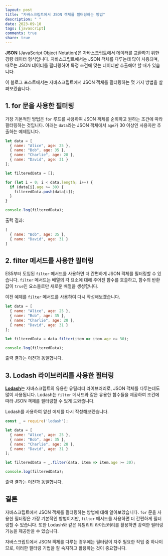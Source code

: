 ```yaml
---
layout: post
title: "자바스크립트에서 JSON 객체를 필터링하는 방법"
description: " "
date: 2023-09-10
tags: [javascript]
comments: true
share: true
---
```


**JSON** (JavaScript Object Notation)은 자바스크립트에서 데이터를 교환하기 위한 경량 데이터 형식입니다. 자바스크립트에서는 JSON 객체를 다루는데 많이 사용되며, 때로는 JSON 데이터를 필터링하여 특정 조건에 맞는 데이터만 추출해야 할 때가 있습니다.

이 블로그 포스트에서는 자바스크립트에서 JSON 객체를 필터링하는 몇 가지 방법을 살펴보겠습니다.

## 1. for 문을 사용한 필터링

가장 기본적인 방법은 `for` 루프를 사용하여 JSON 객체를 순회하고 원하는 조건에 따라 필터링하는 것입니다. 아래는 `data`라는 JSON 객체에서 `age`가 30 이상인 사용자만 추출하는 예제입니다.

```javascript
let data = [
  { name: "Alice", age: 25 },
  { name: "Bob", age: 35 },
  { name: "Charlie", age: 28 },
  { name: "David", age: 31 }
];

let filteredData = [];

for (let i = 0; i < data.length; i++) {
  if (data[i].age >= 30) {
    filteredData.push(data[i]);
  }
}

console.log(filteredData);
```

출력 결과:
```javascript
[
  { name: "Bob", age: 35 },
  { name: "David", age: 31 }
]
```

## 2. filter 메서드를 사용한 필터링

ES5부터 도입된 `filter` 메서드를 사용하면 더 간편하게 JSON 객체를 필터링할 수 있습니다. `filter` 메서드는 배열의 각 요소에 대해 주어진 함수를 호출하고, 함수의 반환값이 `true`인 요소들로만 새로운 배열을 생성합니다.

이전 예제를 `filter` 메서드를 사용하여 다시 작성해보겠습니다.

```javascript
let data = [
  { name: "Alice", age: 25 },
  { name: "Bob", age: 35 },
  { name: "Charlie", age: 28 },
  { name: "David", age: 31 }
];

let filteredData = data.filter(item => item.age >= 30);

console.log(filteredData);
```

출력 결과는 이전과 동일합니다.

## 3. Lodash 라이브러리를 사용한 필터링

[**Lodash**](https://lodash.com/)는 자바스크립트의 유용한 유틸리티 라이브러리로, JSON 객체를 다루는데도 많이 사용됩니다. Lodash는 `filter` 메서드와 같은 유용한 함수들을 제공하여 조건에 따라 JSON 객체를 필터링할 수 있게 도와줍니다.

Lodash를 사용하여 앞선 예제를 다시 작성해보겠습니다.

```javascript
const _ = require('lodash');

let data = [
  { name: "Alice", age: 25 },
  { name: "Bob", age: 35 },
  { name: "Charlie", age: 28 },
  { name: "David", age: 31 }
];

let filteredData = _.filter(data, item => item.age >= 30);

console.log(filteredData);
```

출력 결과는 이전과 동일합니다.

## 결론

자바스크립트에서 JSON 객체를 필터링하는 방법에 대해 알아보았습니다. `for` 문을 사용한 필터링은 가장 기본적인 방법이지만, `filter` 메서드를 사용하면 더 간편하게 필터링할 수 있습니다. 또한 Lodash와 같은 유틸리티 라이브러리를 활용하면 강력한 필터링 기능을 제공받을 수 있습니다.

자바스크립트에서 JSON 객체를 다루는 경우에는 필터링이 자주 필요한 작업 중 하나이므로, 이러한 필터링 기법을 잘 숙지하고 활용하는 것이 중요합니다.